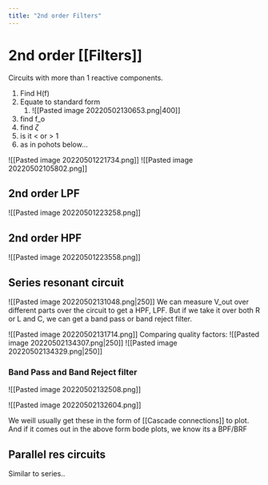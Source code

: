 ```yaml
---
title: "2nd order Filters"
---
```

# 2nd order [[Filters]]
Circuits with more than 1 reactive components.

1. Find H(f)
2. Equate to standard form
	1. ![[Pasted image 20220502130653.png|400]]
3. find f_o
4. find $\zeta$
5. is it < or > 1
6. as in pohots below...

![[Pasted image 20220501221734.png]]
![[Pasted image 20220502105802.png]]
## 2nd order LPF
![[Pasted image 20220501223258.png]]


## 2nd order HPF
![[Pasted image 20220501223558.png]]

## Series resonant circuit
![[Pasted image 20220502131048.png|250]]
We can measure V_out over different parts over the circuit to get a HPF, LPF. But if we take it over both R or L and C, we can get a band pass or band reject filter.

![[Pasted image 20220502131714.png]]
Comparing quality factors:
![[Pasted image 20220502134307.png|250]]
![[Pasted image 20220502134329.png|250]]


### Band Pass and Band Reject filter
![[Pasted image 20220502132508.png]]

![[Pasted image 20220502132604.png]]

We weill usually get these in the form of [[Cascade connections]] to plot. And if it comes out in the above form bode plots, we know its a BPF/BRF

## Parallel res circuits
Similar to series..